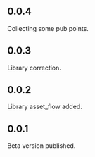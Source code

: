 ## 0.0.4

Collecting some pub points.

## 0.0.3

Library correction.

## 0.0.2

Library asset_flow added.

## 0.0.1

Beta version published.
